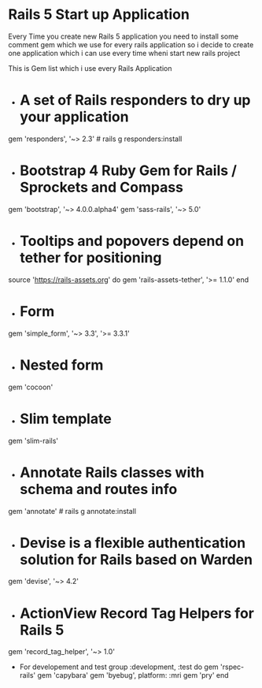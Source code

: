 # Rails 5 Start up Application 

Every Time you create new Rails 5 application you need to install some comment gem which we use for every rails application so i decide to create one application which i can use every time wheni start new rails project 

This is Gem list which i use every Rails Application 


* # A set of Rails responders to dry up your application 
gem 'responders', '~> 2.3' # rails g responders:install

* # Bootstrap 4 Ruby Gem for Rails / Sprockets and Compass
gem 'bootstrap', '~> 4.0.0.alpha4'
gem 'sass-rails', '~> 5.0'

* # Tooltips and popovers depend on tether for positioning
source 'https://rails-assets.org' do
  gem 'rails-assets-tether', '>= 1.1.0'
end

* # Form
gem 'simple_form', '~> 3.3', '>= 3.3.1'

* # Nested form
gem 'cocoon'

* # Slim template
gem 'slim-rails'

* # Annotate Rails classes with schema and routes info
gem 'annotate' # rails g annotate:install

* # Devise is a flexible authentication solution for Rails based on Warden
gem 'devise', '~> 4.2'

* # ActionView Record Tag Helpers for Rails 5
gem 'record_tag_helper', '~> 1.0'


* For developement and test 
group :development, :test do
  gem 'rspec-rails'
  gem 'capybara'
  gem 'byebug', platform: :mri
  gem 'pry'
end
